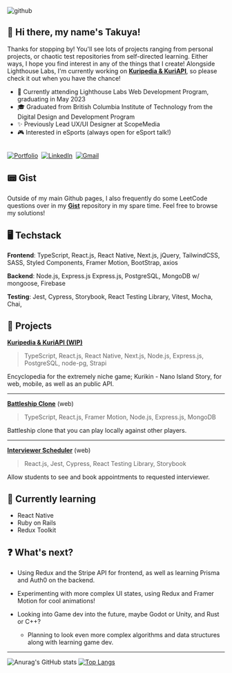 ![github](https://github.com/takuyadev/takuyadev/blob/main/github.png?raw=true)
## 🤗 Hi there, my name's Takuya!

Thanks for stopping by! You'll see lots of projects ranging from personal projects, or chaotic test repositories from self-directed learning. Either ways, I hope you find interest in any of the things that I create! Alongside Lighthouse Labs, I'm currently working on [**Kuripedia & KuriAPI**](https://github.com/takuyadev/kuriapi), so please check it out when you have the chance! 

- 📜 Currently attending Lighthouse Labs Web Development Program, graduating in May 2023
- 🎓 Graduated from British Columbia Institute of Technology from the Digital Design and Development Program
- ✨ Previously Lead UX/UI Designer at ScopeMedia
- 🎮 Interested in eSports (always open for eSport talk!)
<br>
  <a href="https://takuyaktoyokawa.ca"><img src="https://img.shields.io/badge/portfolio-blue.svg?&style=for-the-badge&logo=internetexplorer&logoColor=white" alt="Portfolio"/></a>&nbsp;
  <a href="https://www.linkedin.com/in/takuya-toyokawa/"><img src="https://img.shields.io/badge/linkedin-%230077B5.svg?&style=for-the-badge&logo=linkedin&logoColor=white" alt="LinkedIn" /></a>&nbsp;
  <a href="mailto:takuya.k.toyokawa@protonmail.com?subject=From%20Github"><img src="https://img.shields.io/badge/gmail-%23D14836.svg?&style=for-the-badge&logo=gmail&logoColor=white" alt="Gmail"/></a>&nbsp;
<br>

## 📟 Gist
Outside of my main Github pages, I also frequently do some LeetCode questions over in my [**Gist**](https://gist.github.com/takuyadev) repository in my spare time. Feel free to browse my solutions!

## 🖥️ Techstack

**Frontend**: TypeScript, React.js, React Native, Next.js, jQuery, TailwindCSS, SASS, Styled Components, Framer Motion, BootStrap, axios

**Backend**: Node.js, Express.js Express.js, PostgreSQL, MongoDB w/ mongoose, Firebase

**Testing**: Jest, Cypress, Storybook, React Testing Library, Vitest, Mocha, Chai,

## 📝 Projects
 
[**Kuripedia & KuriAPI (WIP)**](https://github.com/takuyadev/kuriapi)
> TypeScript, React.js, React Native, Next.js, Node.js, Express.js, PostgreSQL, node-pg, Strapi

Encyclopedia for the extremely niche game; Kurikin - Nano Island Story, for web, mobile, as well as an public API.
 
---

[**Battleship Clone**](https://github.com/takuyadev/battleship-clone) (web)
> TypeScript, React.js, Framer Motion, Node.js, Express.js, MongoDB

Battleship clone that you can play locally against other players.

---

[**Interviewer Scheduler**](https://github.com/takuyadev/interview-scheduler) (web)
> React.js, Jest, Cypress, React Testing Library, Storybook

Allow students to see and book appointments to requested interviewer.

## 🌱 Currently learning

- React Native
- Ruby on Rails
- Redux Toolkit

## ❓ What's next?

- Using Redux and the Stripe API for frontend, as well as learning Prisma and Auth0 on the backend.
- Experimenting with more complex UI states, using Redux and Framer Motion for cool animations!
- Looking into Game dev into the future, maybe Godot or Unity, and Rust or C++?

  - Planning to look even more complex algorithms and data structures along with learning game dev. 

---

![Anurag's GitHub stats](https://github-readme-stats.vercel.app/api?username=takuyadev&show_icons=true&hide_title=true&hide_border=true&bg_color=113A5D&icon_color=FF7A8A&title_color=FF7A8A&text_color=F9F9F9)
[![Top Langs](https://github-readme-stats.vercel.app/api/top-langs/?username=takuyadev&layout=compact&hide_title=true&hide_border=true&card_width=468px&bg_color=113A5D&icon_color=FF7A8A&title_color=FF7A8A&text_color=F9F9F9)](https://github.com/takuyadev/github-readme-stats)
